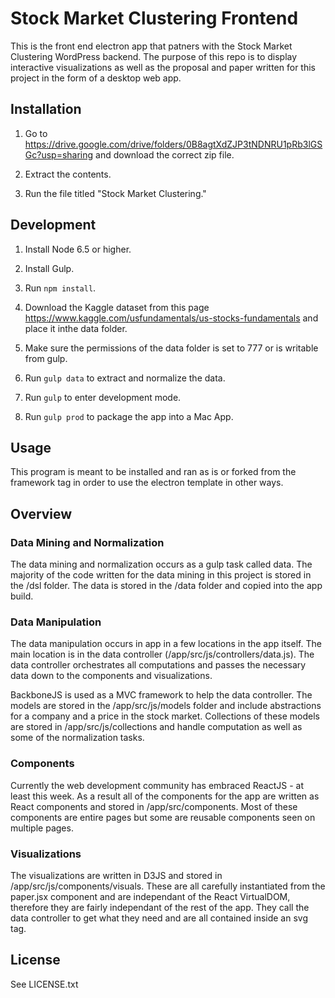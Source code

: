# Stock Market Clustering Frontend

This is the front end electron app that patners with the Stock Market Clustering WordPress backend. The purpose of this repo is to display interactive visualizations as well as the proposal and paper written for this project in the form of a desktop web app. 

## Installation

1. Go to https://drive.google.com/drive/folders/0B8agtXdZJP3tNDNRU1pRb3lGSGc?usp=sharing and download the correct zip file.

2. Extract the contents.

3. Run the file titled "Stock Market Clustering."

## Development

1. Install Node 6.5 or higher.

2. Install Gulp.

3. Run `npm install`.

4. Download the Kaggle dataset from this page https://www.kaggle.com/usfundamentals/us-stocks-fundamentals and place it inthe data folder.

5. Make sure the permissions of the data folder is set to 777 or is writable from gulp.

6. Run `gulp data` to extract and normalize the data.

7. Run `gulp` to enter development mode.

8. Run `gulp prod` to package the app into a Mac App.

## Usage

This program is meant to be installed and ran as is or forked from the framework tag in order to use the electron template in other ways.

## Overview

### Data Mining and Normalization

The data mining and normalization occurs as a gulp task called data. The majority of the code written for the data mining in this project is stored in the /dsl folder. The data is stored in the /data folder and copied into the app build.

### Data Manipulation

The data manipulation occurs in app in a few locations in the app itself. The main location is in the data controller (/app/src/js/controllers/data.js). The data controller orchestrates all computations and passes the necessary data down to the components and visualizations.

BackboneJS is used as a MVC framework to help the data controller. The models are stored in the /app/src/js/models folder and include abstractions for a company and a price in the stock market. Collections of these models are stored in /app/src/js/collections and handle computation as well as some of the normalization tasks.

### Components

Currently the web development community has embraced ReactJS - at least this week. As a result all of the components for the app are written as React components and stored in /app/src/components. Most of these components are entire pages but some are reusable components seen on multiple pages.

### Visualizations

The visualizations are written in D3JS and stored in /app/src/js/components/visuals. These are all carefully instantiated from the paper.jsx component and are independant of the React VirtualDOM, therefore they are fairly independant of the rest of the app. They call the data controller to get what they need and are all contained inside an svg tag.

## License

See LICENSE.txt

